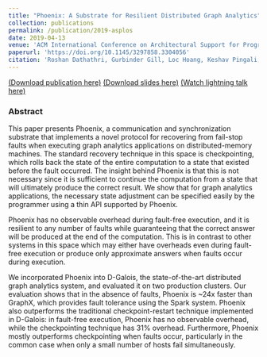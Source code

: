 ```yaml
---
title: "Phoenix: A Substrate for Resilient Distributed Graph Analytics"
collection: publications
permalink: /publication/2019-asplos
date: 2019-04-13
venue: 'ACM International Conference on Architectural Support for Programming Languages and Operating Systems (ASPLOS)'
paperurl: 'https://doi.org/10.1145/3297858.3304056'
citation: 'Roshan Dathathri, Gurbinder Gill, Loc Hoang, Keshav Pingali, “Phoenix: A Substrate for Resilient Distributed Graph Analytics,” Proceedings of the 24th ACM International Conference on Architectural Support for Programming Languages and Operating Systems (ASPLOS), April 2019.'
---
```

[(Download publication here)](https://www.cs.utexas.edu/~roshan/Phoenix.pdf) [(Download slides here)](https://www.cs.utexas.edu/~roshan/Phoenix.pptx) [(Watch lightning talk here)](https://youtu.be/h30J21kntVg)

### Abstract

This paper presents Phoenix, a communication and synchronization
substrate that implements a novel protocol for recovering from 
fail-stop faults when executing graph analytics applications on distributed-memory
machines. The standard recovery technique in this space is checkpointing,
which rolls back the state of the entire computation to a state that existed 
before the fault occurred. The insight behind Phoenix is that this is not necessary 
since it is sufficient to continue the computation from a state that will ultimately 
produce the correct result. We show that for graph analytics applications,
the necessary state adjustment can be specified easily by the programmer 
using a thin API supported by Phoenix.

Phoenix has no observable overhead during fault-free execution,
and it is resilient to any number of faults while guaranteeing that the correct
answer will be produced at the end of the computation. This is in contrast to
other systems in this space which may either have overheads even during fault-free
execution or produce only approximate answers when faults occur during execution.

We incorporated Phoenix into D-Galois, the state-of-the-art distributed graph
analytics system, and evaluated it on two production clusters. 
Our evaluation shows that in the absence of faults, Phoenix
is ~24x faster than GraphX, which provides fault tolerance using the 
Spark system. Phoenix also outperforms the traditional checkpoint-restart
technique implemented in D-Galois: in fault-free execution, Phoenix has
no observable overhead, while the checkpointing technique has 31\% overhead.
Furthermore, Phoenix mostly outperforms checkpointing when
faults occur, particularly in the common case when only a small number of
hosts fail simultaneously.